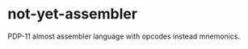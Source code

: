not-yet-assembler
=================

PDP-11 almost assembler language with opcodes instead mnemonics.
